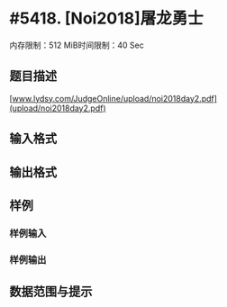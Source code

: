 # #5418. [Noi2018]屠龙勇士

内存限制：512 MiB时间限制：40 Sec

## 题目描述

[www.lydsy.com/JudgeOnline/upload/noi2018day2.pdf](upload/noi2018day2.pdf)

## 输入格式

## 输出格式

## 样例

### 样例输入

### 样例输出

## 数据范围与提示
